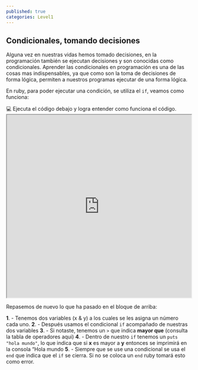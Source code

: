 ```yaml
---
published: true
categories: Level1
---
```

## Condicionales, tomando decisiones

Alguna vez en nuestras vidas hemos tomado decisiones, en la programación también se ejecutan decisiones y son conocidas como condicionales. Aprender las condicionales en programación es una de las cosas mas indispensables, ya que como son la toma de decisiones de forma lógica, permiten a nuestros programas ejecutar de una forma lógica.

En ruby, para poder ejecutar una condición, se utiliza el `if`, veamos como funciona:

<div class="activity"> 
 💻 Ejecuta el código debajo y logra entender como funciona el código.
</div>

<iframe src="https://paiza.io/projects/e/q6-hd6qVsJlztWkTnEtXFg?theme=twilight" width="100%" height="500" scrolling="no" seamless="seamless"></iframe>

Repasemos de nuevo lo que ha pasado en el bloque de arriba:

**1**. - Tenemos dos variables (x & y) a los cuales se les asigna un número cada uno.
**2**. - Después usamos el condicional `if` acompañado de nuestras dos variables
**3**. - Si notaste, tenemos un `>` que indica **mayor que** (consulta la tabla de operadores aqui)
**4**. - Dentro de nuestro `if` tenemos un `puts "hola mundo"`, lo que indica que si **x** es mayor a **y** entonces se imprimirá en la consola “Hola mundo
**5**. - Siempre que se use una condicional se usa el `end` que indica que el `if` se cierra. Si no se coloca un `end` ruby tomará esto como error.

